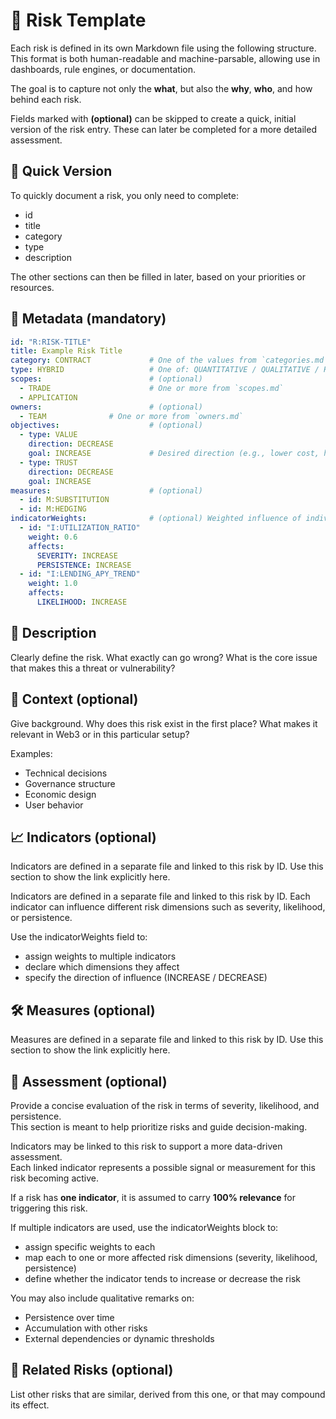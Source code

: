 # 📄 Risk Template

Each risk is defined in its own Markdown file using the following structure. This format is both human-readable and machine-parsable, allowing use in dashboards, rule engines, or documentation.

The goal is to capture not only the **what**, but also the **why**, **who**, and how behind each risk.

Fields marked with **(optional)** can be skipped to create a quick, initial version of the risk entry. These can later be completed for a more detailed assessment.

## 📝 Quick Version

To quickly document a risk, you only need to complete:

- id
- title
- category
- type
- description

The other sections can then be filled in later, based on your priorities or resources.

## 🧩 Metadata (mandatory)

```yaml
id: "R:RISK-TITLE"
title: Example Risk Title
category: CONTRACT             # One of the values from `categories.md`
type: HYBRID                   # One of: QUANTITATIVE / QUALITATIVE / HYBRID
scopes:                        # (optional)
  - TRADE                      # One or more from `scopes.md`
  - APPLICATION
owners:                        # (optional)
  - TEAM              # One or more from `owners.md`
objectives:                    # (optional)
  - type: VALUE
    direction: DECREASE
    goal: INCREASE             # Desired direction (e.g., lower cost, higher yield)
  - type: TRUST
    direction: DECREASE
    goal: INCREASE
measures:                      # (optional)
  - id: M:SUBSTITUTION
  - id: M:HEDGING
indicatorWeights:              # (optional) Weighted influence of individual indicators on risk dimensions
  - id: "I:UTILIZATION_RATIO"
    weight: 0.6
    affects:
      SEVERITY: INCREASE
      PERSISTENCE: INCREASE
  - id: "I:LENDING_APY_TREND"
    weight: 1.0
    affects:
      LIKELIHOOD: INCREASE
```

## 🧠 Description

Clearly define the risk. What exactly can go wrong? What is the core issue that makes this a threat or vulnerability?

## 🧭 Context (optional)

Give background.
Why does this risk exist in the first place? What makes it relevant in Web3 or in this particular setup?

Examples:

- Technical decisions
- Governance structure
- Economic design
- User behavior

## 📈 Indicators (optional)

Indicators are defined in a separate file and linked to this risk by ID. Use this section to show the link explicitly here.

Indicators are defined in a separate file and linked to this risk by ID.
Each indicator can influence different risk dimensions such as severity, likelihood, or persistence.

Use the indicatorWeights field to:

- assign weights to multiple indicators
- declare which dimensions they affect
- specify the direction of influence (INCREASE / DECREASE)

## 🛠 Measures (optional)

Measures are defined in a separate file and linked to this risk by ID. Use this section to show the link explicitly here.

## 🧮 Assessment (optional)

Provide a concise evaluation of the risk in terms of severity, likelihood, and persistence.  
This section is meant to help prioritize risks and guide decision-making.

Indicators may be linked to this risk to support a more data-driven assessment.  
Each linked indicator represents a possible signal or measurement for this risk becoming active.

If a risk has **one indicator**, it is assumed to carry **100% relevance** for triggering this risk.

If multiple indicators are used, use the indicatorWeights block to:

- assign specific weights to each
- map each to one or more affected risk dimensions (severity, likelihood, persistence)
- define whether the indicator tends to increase or decrease the risk

You may also include qualitative remarks on:

- Persistence over time
- Accumulation with other risks
- External dependencies or dynamic thresholds

## 🔗 Related Risks (optional)

List other risks that are similar, derived from this one, or that may compound its effect.
